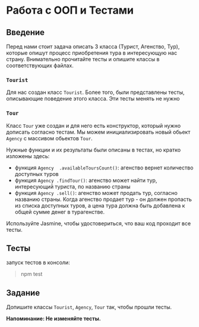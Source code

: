 # Работа с ООП и Тестами


## Введение

Перед нами стоит задача описать 3 класса (Турист, Агенство, Тур), которые опишут процесс приобретения тура в интересующую нас страну. Внимательно прочитайте тесты и опишите классы в соответствующих файлах.

### `Tourist`

Для нас создан класс `Tourist`. Более того, были представлены тесты, описывающие поведение этого класса. Эти тесты менять не нужно

### `Tour`

Класс `Tour` уже создан и для него есть конструктор, который нужно дописать согласно тестам. Мы можем инициализировать новый обьект `Agency` с массивом обьектов `Tour`.

Нужные функции и их результаты были описаны в тестах, но кратко изложены здесь:

- функция `Agency  .availableToursCount()`: агенство вернет количество доступных туров
- функция `Agency .findTour()`: агенство может найти тур, интересующий туриста, по названию страны
- функция `Agency .sell()`: агенство может продать тур, согласно названию страны. Когда агенство продает тур - он должен пропасть из списка доступных туров, а цена тура должна быть добавлена к общей сумме денег в турагенстве.

Используйте Jasmine, чтобы удостовериться, что ваш код проходит все тесты.

## Тесты
запуск тестов в консоли:
> npm test


## Задание

Допишите классы `Tourist`, `Agency`, `Tour` так, чтобы прошли тесты.


**Напоминание: Не изменяйте тесты.**
